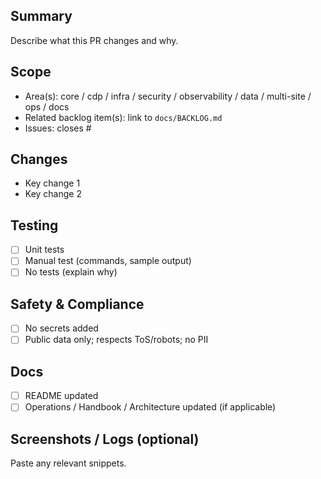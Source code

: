 ## Summary
Describe what this PR changes and why.

## Scope
- Area(s): core / cdp / infra / security / observability / data / multi-site / ops / docs
- Related backlog item(s): link to `docs/BACKLOG.md`
- Issues: closes #

## Changes
- Key change 1
- Key change 2

## Testing
- [ ] Unit tests
- [ ] Manual test (commands, sample output)
- [ ] No tests (explain why)

## Safety & Compliance
- [ ] No secrets added
- [ ] Public data only; respects ToS/robots; no PII

## Docs
- [ ] README updated
- [ ] Operations / Handbook / Architecture updated (if applicable)

## Screenshots / Logs (optional)
Paste any relevant snippets.
